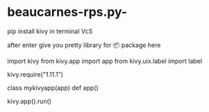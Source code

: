 # beaucarnes-rps.py-

pip install kivy in terminal VcS 

after enter 
 give you pretty library for 📦 package here 

import kivy
from kivy.app import app
from kivy.uix.label import label

kivy.require("1.11.1")

class mykivyapp(app)
def app()

kivy.app().run()